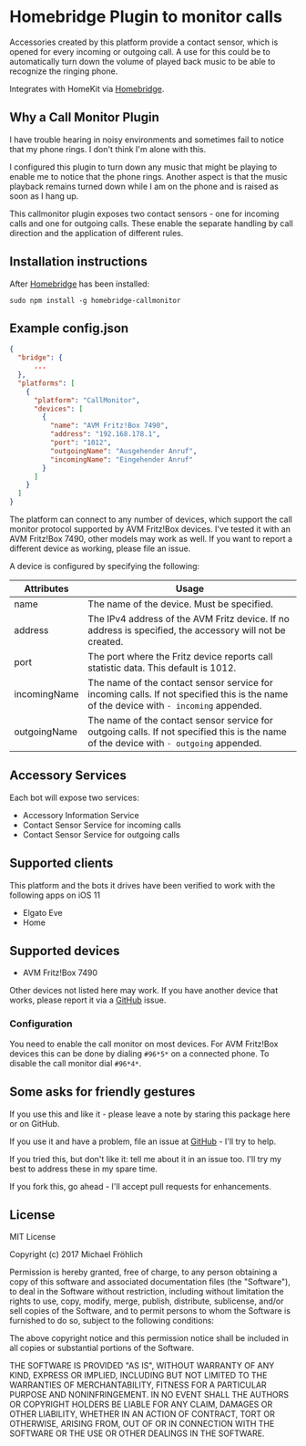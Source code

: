 # Homebridge Plugin to monitor calls

Accessories created by this platform provide a contact sensor, which is opened for every
incoming or outgoing call. A use for this could be to automatically turn down the volume
of played back music to be able to recognize the ringing phone.

Integrates with HomeKit via [Homebridge](https://github.com/nfarina/homebridge).

## Why a Call Monitor Plugin

I have trouble hearing in noisy environments and sometimes fail to notice that my phone
rings. I don't think I'm alone with this.

I configured this plugin to turn down any music that might be playing to enable me to
notice that the phone rings. Another aspect is that the music playback remains turned down
while I am on the phone and is raised as soon as I hang up.

This callmonitor plugin exposes two contact sensors - one for incoming calls and one
for outgoing calls. These enable the separate handling by call direction and the application
of different rules.

## Installation instructions

After [Homebridge](https://github.com/nfarina/homebridge) has been installed:

 ```sudo npm install -g homebridge-callmonitor```

## Example config.json

```json
{
  "bridge": {
      ...
  },
  "platforms": [
    {
      "platform": "CallMonitor",
      "devices": [
        {
          "name": "AVM Fritz!Box 7490",
          "address": "192.168.178.1",
          "port": "1012",
          "outgoingName": "Ausgehender Anruf",
          "incomingName": "Eingehender Anruf"
        }
      ]
    }
  ]
}
```

The platform can connect to any number of devices, which support the call monitor protocol supported by AVM Fritz!Box devices. I've tested it with an AVM Fritz!Box 7490, other models may work as well. If you want to report a different
device as working, please file an issue.

A device is configured by specifying the following:

| Attributes | Usage |
|------------|-------|
| name | The name of the device. Must be specified. |
| address | The IPv4 address of the AVM Fritz device. If no address is specified, the accessory will not be created. |
| port | The port where the Fritz device reports call statistic data. This default is 1012. |
| incomingName | The name of the contact sensor service for incoming calls. If not specified this is the name of the device with `- incoming` appended. |
| outgoingName | The name of the contact sensor service for outgoing calls.  If not specified this is the name of the device with `- outgoing` appended. |


## Accessory Services

Each bot will expose two services:

* Accessory Information Service
* Contact Sensor Service for incoming calls
* Contact Sensor Service for outgoing calls

## Supported clients

This platform and the bots it drives have been verified to work with the following apps on iOS 11

* Elgato Eve
* Home

## Supported devices

* AVM Fritz!Box 7490

Other devices not listed here may work. If you have another device that works, please report
it via a [GitHub](https://github.com/grover/homebridge-callmonitor/issues) issue.

### Configuration

You need to enable the call monitor on most devices. For AVM Fritz!Box devices this can be done by dialing `#96*5*` on a connected phone. To disable the call monitor dial `#96*4*`.

## Some asks for friendly gestures

If you use this and like it - please leave a note by staring this package here or on GitHub.

If you use it and have a problem, file an issue at [GitHub](https://github.com/grover/homebridge-callmonitor/issues) - I'll try to help.

If you tried this, but don't like it: tell me about it in an issue too. I'll try my best
to address these in my spare time.

If you fork this, go ahead - I'll accept pull requests for enhancements.

## License

MIT License

Copyright (c) 2017 Michael Fröhlich

Permission is hereby granted, free of charge, to any person obtaining a copy
of this software and associated documentation files (the "Software"), to deal
in the Software without restriction, including without limitation the rights
to use, copy, modify, merge, publish, distribute, sublicense, and/or sell
copies of the Software, and to permit persons to whom the Software is
furnished to do so, subject to the following conditions:

The above copyright notice and this permission notice shall be included in all
copies or substantial portions of the Software.

THE SOFTWARE IS PROVIDED "AS IS", WITHOUT WARRANTY OF ANY KIND, EXPRESS OR
IMPLIED, INCLUDING BUT NOT LIMITED TO THE WARRANTIES OF MERCHANTABILITY,
FITNESS FOR A PARTICULAR PURPOSE AND NONINFRINGEMENT. IN NO EVENT SHALL THE
AUTHORS OR COPYRIGHT HOLDERS BE LIABLE FOR ANY CLAIM, DAMAGES OR OTHER
LIABILITY, WHETHER IN AN ACTION OF CONTRACT, TORT OR OTHERWISE, ARISING FROM,
OUT OF OR IN CONNECTION WITH THE SOFTWARE OR THE USE OR OTHER DEALINGS IN THE
SOFTWARE.

